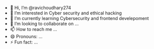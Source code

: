 - 👋 Hi, I’m @ravichoudhary274
- 👀 I’m interested in Cyber security and ethical hacking
- 🌱 I’m currently learning Cybersecurity and frontend develepoment
- 💞️ I’m looking to collaborate on ...
- 📫 How to reach me ...
- 😄 Pronouns: ...
- ⚡ Fun fact: ...

<!---
ravichoudhary274/ravichoudhary274 is a ✨ special ✨ repository because its `README.md` (this file) appears on your GitHub profile.
You can click the Preview link to take a look at your changes.
--->
